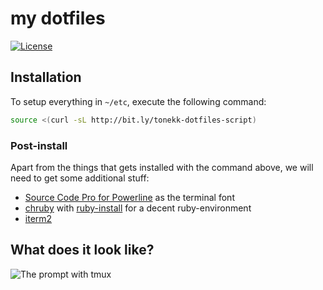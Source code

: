 my dotfiles
===========

[![License](http://img.shields.io/:license-mit-blue.svg)](http://tonekk.mit-license.org)


## Installation

To setup everything in `~/etc`, execute the following command:

```sh
source <(curl -sL http://bit.ly/tonekk-dotfiles-script)
```

### Post-install

Apart from the things that gets installed with the command above, we will need to get some additional stuff:
* [Source Code Pro for Powerline](https://github.com/powerline/fonts) as the terminal font
* [chruby](https://github.com/postmodern/chruby) with [ruby-install](https://github.com/postmodern/ruby-install) for a decent ruby-environment
* [iterm2](https://www.iterm2.com/)

## What does it look like?

![The prompt with tmux](http://i.imgur.com/GRWL0zv.png)
